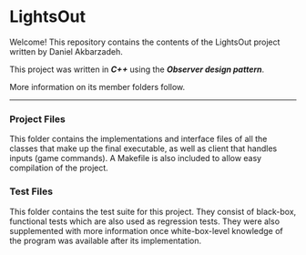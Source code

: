 # LightsOut

Welcome!
This repository contains the contents of the LightsOut project written by Daniel Akbarzadeh.

This project was written in ___C++___ using the ___Observer design pattern___.

More information on its member folders follow.

---
### Project Files
This folder contains the implementations and interface files of all the classes that make up the final executable, as well as client that handles inputs (game commands). A Makefile is also included to allow easy compilation of the project.

### Test Files
This folder contains the test suite for this project. They consist of black-box, functional tests which are also used as regression tests. They were also supplemented with more information once white-box-level knowledge of the program was available after its implementation.
